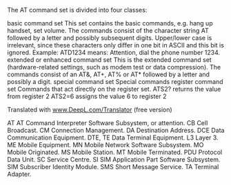 The AT command set is divided into four classes:

basic command set
This set contains the basic commands, e.g. hang up handset, set volume. The commands consist of the character string AT followed by a letter and possibly subsequent digits. Upper/lower case is irrelevant, since these characters only differ in one bit in ASCII and this bit is ignored.
Example: ATD1234 means: Attention, dial the phone number 1234.
extended or enhanced command set
This is the extended command set (hardware-related settings, such as modem test or data compression). The commands consist of an AT&, AT+, AT% or AT* followed by a letter and possibly a digit.
special command set
Special commands
register command set
Commands that act directly on the register set.
ATS2? returns the value from register 2
ATS2=6 assigns the value 6 to register 2


Translated with www.DeepL.com/Translator (free version)


AT AT Command Interpreter Software Subsystem, or attention.
CB Cell Broadcast.
CM Connection Management.
DA Destination Address.
DCE Data Communication Equipment.
DTE, TE Data Terminal Equipment.
L3 Layer 3.
ME Mobile Equipment.
MN Mobile Network Software Subsystem.
MO Mobile Originated.
MS Mobile Station.
MT Mobile Terminated.
PDU Protocol Data Unit.
SC Service Centre.
SI SIM Application Part Software Subsystem.
SIM Subscriber Identity Module.
SMS Short Message Service.
TA Terminal Adapter. 
